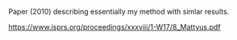 Paper (2010) describing essentially my method with simlar results.

https://www.isprs.org/proceedings/xxxviii/1-W17/8_Mattyus.pdf